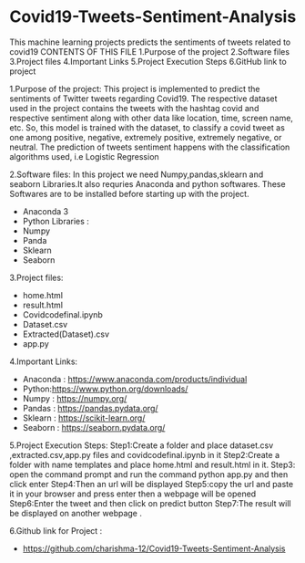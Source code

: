 # Covid19-Tweets-Sentiment-Analysis
This machine learning projects predicts the sentiments of tweets related to covid19
CONTENTS OF THIS FILE
1.Purpose of the project
2.Software files
3.Project files
4.Important Links
5.Project Execution Steps
6.GitHub link to project

1.Purpose of the project:
This project is implemented to predict the sentiments of Twitter tweets regarding Covid19. The respective dataset used in the project contains the tweets with the hashtag covid and respective sentiment along with other data like location, time, screen name, etc. So, this model is trained with the dataset, to classify a covid tweet as one among positive, negative, extremely positive, extremely negative, or neutral. The prediction of tweets sentiment happens with the classification algorithms used, i.e Logistic Regression

2.Software files: In this project we need Numpy,pandas,sklearn and seaborn Libraries.It also requries Anaconda and python softwares. These Softwares are to be installed before starting up with the project.
* Anaconda 3
* Python
Libraries :
* Numpy
* Panda
* Sklearn
* Seaborn

3.Project files:
* home.html
* result.html
* Covidcodefinal.ipynb
* Dataset.csv
* Extracted(Dataset).csv
* app.py

4.Important Links:
* Anaconda : https://www.anaconda.com/products/individual
* Python:https://www.python.org/downloads/
* Numpy : https://numpy.org/
* Pandas : https://pandas.pydata.org/
* Sklearn : https://scikit-learn.org/
* Seaborn : https://seaborn.pydata.org/

5.Project Execution Steps:
Step1:Create a folder and place dataset.csv ,extracted.csv,app.py files and covidcodefinal.ipynb in it 
Step2:Create a folder with name templates and place home.html and result.html in it.
Step3: open the command prompt and run the command python app.py and then click enter
Step4:Then an url will be displayed 
Step5:copy the url and paste it in your browser and  press enter then a webpage will be opened
Step6:Enter the tweet and then click on predict button
Step7:The result will be displayed on another webpage .

6.Github link for Project : 
* https://github.com/charishma-12/Covid19-Tweets-Sentiment-Analysis



